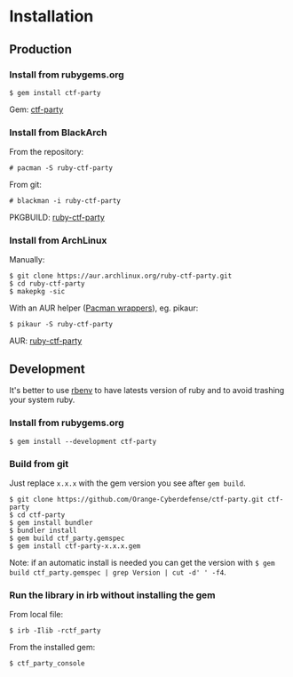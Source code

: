 # Installation

## Production

### Install from rubygems.org

```
$ gem install ctf-party
```

Gem: [ctf-party](https://rubygems.org/gems/ctf-party)

### Install from BlackArch

From the repository:

```
# pacman -S ruby-ctf-party
```

From git:

```
# blackman -i ruby-ctf-party
```

PKGBUILD: [ruby-ctf-party](https://github.com/BlackArch/blackarch/blob/master/packages/ruby-ctf-party/PKGBUILD)

### Install from ArchLinux

Manually:

```
$ git clone https://aur.archlinux.org/ruby-ctf-party.git
$ cd ruby-ctf-party
$ makepkg -sic
```

With an AUR helper ([Pacman wrappers](https://wiki.archlinux.org/index.php/AUR_helpers#Pacman_wrappers)), eg. pikaur:

```
$ pikaur -S ruby-ctf-party
```

AUR: [ruby-ctf-party](https://aur.archlinux.org/packages/ruby-ctf-party/)

## Development

It's better to use [rbenv](https://github.com/rbenv/rbenv) to have latests version of ruby and to avoid trashing your system ruby.

### Install from rubygems.org

```
$ gem install --development ctf-party
```

### Build from git

Just replace `x.x.x` with the gem version you see after `gem build`.

```
$ git clone https://github.com/Orange-Cyberdefense/ctf-party.git ctf-party
$ cd ctf-party
$ gem install bundler
$ bundler install
$ gem build ctf_party.gemspec
$ gem install ctf-party-x.x.x.gem
```

Note: if an automatic install is needed you can get the version with `$ gem build ctf_party.gemspec | grep Version | cut -d' ' -f4`.

### Run the library in irb without installing the gem

From local file:

```
$ irb -Ilib -rctf_party
```

From the installed gem:

```
$ ctf_party_console
```
